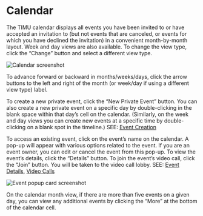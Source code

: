 # Calendar

The TIMU calendar displays all events you have been invited to or have accepted an invitation to (but not events that are canceled, or events for which you have declined the invitation) in a convenient month-by-month layout. Week and day views are also available. To change the view type, click the “Change” button and select a different view type.

![Calendar screenshot](https://fakeimg.pl/640x360/)

To advance forward or backward in months/weeks/days, click the arrow buttons to the left and right of the month (or week/day if using a different view type) label.

To create a new private event, click the “New Private Event” button. You can also create a new private event on a specific day by double-clicking in the blank space within that day’s cell on the calendar. (Similarly, on the week and day views you can create new events at a specific time by double-clicking on a blank spot in the timeline.) SEE: [Event Creation](Event%20Creation.html)

To access an existing event, click on the event’s name on the calendar. A pop-up will appear with various options related to the event. If you are an event owner, you can edit or cancel the event from this pop-up. To view the event’s details, click the “Details” button. To join the event’s video call, click the “Join” button. You will be taken to the video call lobby. SEE: [Event Details](Event%20Details.html), [Video Calls](Video%20Calls.html)

![Event popup card screenshot](https://fakeimg.pl/640x360/)

On the calendar month view, if there are more than five events on a given day, you can view any additional events by clicking the “More” at the bottom of the calendar cell.
